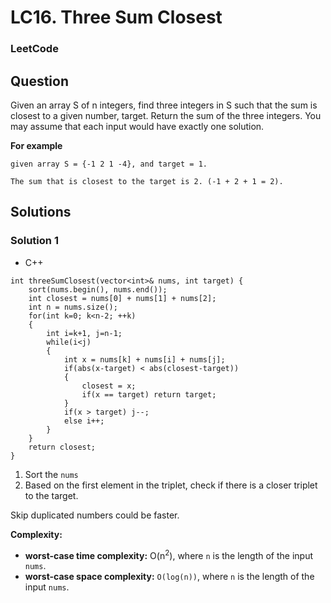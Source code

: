 # LC16. Three Sum Closest

### LeetCode

## Question

Given an array S of n integers, find three integers in S such that the sum is closest to a given number, target. Return the sum of the three integers. You may assume that each input would have exactly one solution.

**For example** 
```
given array S = {-1 2 1 -4}, and target = 1.

The sum that is closest to the target is 2. (-1 + 2 + 1 = 2).
```

## Solutions

### Solution 1

* C++
```
int threeSumClosest(vector<int>& nums, int target) {
    sort(nums.begin(), nums.end());
    int closest = nums[0] + nums[1] + nums[2];
    int n = nums.size();
    for(int k=0; k<n-2; ++k)
    {
        int i=k+1, j=n-1;
        while(i<j)
        {
            int x = nums[k] + nums[i] + nums[j];
            if(abs(x-target) < abs(closest-target))
            {
                closest = x;
                if(x == target) return target;
            }
            if(x > target) j--;
            else i++;
        }
    }
    return closest;
}
```

1. Sort the `nums`
2. Based on the first element in the triplet, check if there is a closer triplet to the target.

Skip duplicated numbers could be faster.

**Complexity:**

* **worst-case time complexity:** O(n<sup>2</sup>), where `n` is the length of the input `nums`.
* **worst-case space complexity:** `O(log(n))`, where `n` is the length of the input `nums`.
